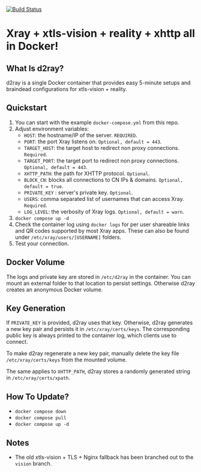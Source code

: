 [![Build Status](https://ci.quacker.org/api/badges/d/d2ray/status.svg)](https://ci.quacker.org/d/d2ray)
# Xray + xtls-vision + reality + xhttp all in Docker!
## What Is d2ray?
d2ray is a single Docker container that provides easy 5-minute setups and braindead configurations for xtls-vision + reality.

## Quickstart
1. You can start with the example `docker-compose.yml` from this repo.
2. Adjust environment variables:
    - `HOST`: the hostname/IP of the server. `REQUIRED`.
    - `PORT`: the port Xray listens on. `Optional, default = 443`.
    - `TARGET_HOST`: the target host to redirect non proxy connections. `Required`.
    - `TARGET_PORT`: the target port to redirect non proxy connections. `Optional, default = 443`.
    - `XHTTP_PATH`: the path for XHTTP protocol. `Optional`.
    - `BLOCK_CN`: blocks all connections to CN IPs & domains. `Optional, default = true`.
    - `PRIVATE_KEY` : server's private key. `Optional`.
    - `USERS`: comma separated list of usernames that can access Xray. `Required`.
    - `LOG_LEVEL`: the verbosity of Xray logs. `Optional, default = warn`.
3. `docker compose up -d`
4. Check the container log using `docker logs` for per user shareable links and QR codes supported by most Xray apps. These can also be found under `/etc/xray/users/[USERNAME]` folders.
5. Test your connection.

## Docker Volume
The logs and private key are stored in `/etc/d2ray` in the container. You can mount an external folder to that location to persist settings. Otherwise d2ray creates an anonymous Docker volume.

## Key Generation
If `PRIVATE_KEY` is provided, d2ray uses that key. Otherwise, d2ray generates a new key pair and persists it in `/etc/xray/certs/keys`. The corresponding public key is always printed to the container log, which clients use to connect. 

To make d2ray regenerate a new key pair, manually delete the key file `/etc/xray/certs/keys` from the mounted volume.

The same applies to `XHTTP_PATH`, d2ray stores a randomly generated string in `/etc/xray/certs/xpath`.

## How To Update?
- `docker compose down`
- `docker compose pull`
- `docker compose up -d`

## Notes
- The old xtls-vision + TLS + Nginx fallback has been branched out to the `vision` branch.